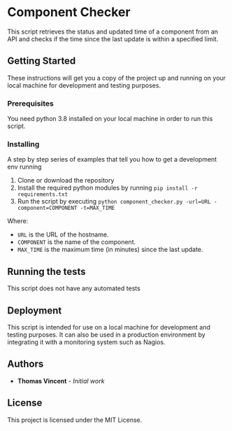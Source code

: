 
# Component Checker

This script retrieves the status and updated time of a component from an API and checks if the time since the last update is within a specified limit.

## Getting Started

These instructions will get you a copy of the project up and running on your local machine for development and testing purposes.

### Prerequisites

You need python 3.8 installed on your local machine in order to run this script.

### Installing

A step by step series of examples that tell you how to get a development env running

1.  Clone or download the repository
2.  Install the required python modules by running `pip install -r requirements.txt`
3.  Run the script by executing `python component_checker.py -url=URL -component=COMPONENT -t=MAX_TIME`

Where:

-   `URL` is the URL of the hostname.
-   `COMPONENT` is the name of the component.
-   `MAX_TIME` is the maximum time (in minutes) since the last update.

## Running the tests

This script does not have any automated tests

## Deployment

This script is intended for use on a local machine for development and testing purposes. It can also be used in a production environment by integrating it with a monitoring system such as Nagios.

## Authors

-   **Thomas Vincent** - _Initial work_

## License

This project is licensed under the MIT License.
